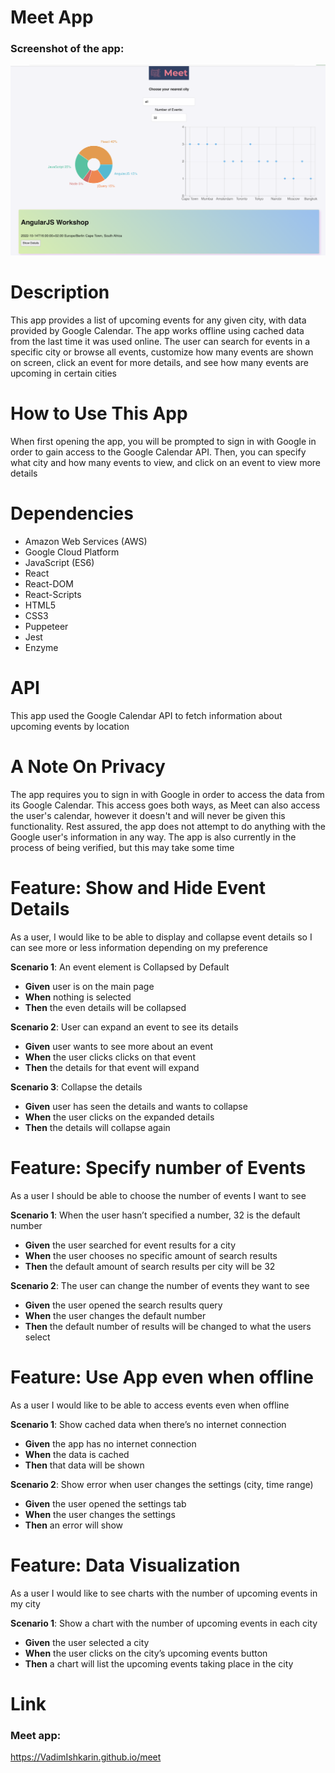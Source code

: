# Meet App

### Screenshot of the app:

  <!-- <img src="meet/img/meet.png" style="display: inline-block; margin: 0 auto; max-width: 800px"> -->

![login](src/img/meet.png)

# Description

This app provides a list of upcoming events for any given city, with data provided by Google Calendar. The app works offline using cached data from the last time it was used online. The user can search for events in a specific city or browse all events, customize how many events are shown on screen, click an event for more details, and see how many events are upcoming in certain cities

# How to Use This App

When first opening the app, you will be prompted to sign in with Google in order to gain access to the Google Calendar API. Then, you can specify what city and how many events to view, and click on an event to view more details

# Dependencies

- Amazon Web Services (AWS)
- Google Cloud Platform
- JavaScript (ES6)
- React
- React-DOM
- React-Scripts
- HTML5
- CSS3
- Puppeteer
- Jest
- Enzyme

# API

This app used the Google Calendar API to fetch information about upcoming events by location

# A Note On Privacy

The app requires you to sign in with Google in order to access the data from its Google Calendar. This access goes both ways, as Meet can also access the user's calendar, however it doesn't and will never be given this functionality. Rest assured, the app does not attempt to do anything with the Google user's information in any way. The app is also currently in the process of being verified, but this may take some time

# Feature: Show and Hide Event Details

As a user, I would like to be able to display and collapse event details so I can see more or less information depending on my preference

**Scenario 1**:
An event element is Collapsed by Default

- **Given** user is on the main page
- **When** nothing is selected
- **Then** the even details will be collapsed

**Scenario 2**:
User can expand an event to see its details

- **Given** user wants to see more about an event
- **When** the user clicks clicks on that event
- **Then** the details for that event will expand

**Scenario 3**:
Collapse the details

- **Given** user has seen the details and wants to collapse
- **When** the user clicks on the expanded details
- **Then** the details will collapse again

# Feature: Specify number of Events

As a user I should be able to choose the number of events I want to see

**Scenario 1**:
When the user hasn’t specified a number, 32 is the default number

- **Given** the user searched for event results for a city
- **When** the user chooses no specific amount of search results
- **Then** the default amount of search results per city will be 32

**Scenario 2**:
The user can change the number of events they want to see

- **Given** the user opened the search results query
- **When** the user changes the default number
- **Then** the default number of results will be changed to what the users select

# Feature: Use App even when offline

As a user I would like to be able to access events even when offline

**Scenario 1**:
Show cached data when there’s no internet connection

- **Given** the app has no internet connection
- **When** the data is cached
- **Then** that data will be shown

**Scenario 2**:
Show error when user changes the settings (city, time range)

- **Given** the user opened the settings tab
- **When** the user changes the settings
- **Then** an error will show

# Feature: Data Visualization

As a user I would like to see charts with the number of upcoming events in my city

**Scenario 1**:
Show a chart with the number of upcoming events in each city

- **Given** the user selected a city
- **When** the user clicks on the city’s upcoming events button
- **Then** a chart will list the upcoming events taking place in the city

# Link

### Meet app:

https://VadimIshkarin.github.io/meet
